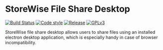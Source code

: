 # StoreWise File Share Desktop
[![Build Status](https://travis-ci.org/storewise/file-share-desktop.svg?branch=master)](https://travis-ci.org/storewise/file-share-desktop)
[![Code style](https://img.shields.io/badge/code%20style-airbnb-brightgreen.svg)](https://github.com/airbnb/javascript)
[![Release](https://img.shields.io/badge/release-0.4.1-brightgreen.svg)](https://github.com/storewise/file-share-desktop/releases/tag/v0.4.1)
[![GPLv3](https://img.shields.io/badge/license-GPLv3-blue.svg)](https://www.gnu.org/copyleft/gpl.html)

StoreWise file share desktop allows users to share files using an installed electron desktop application, which is especially handy in case of browser incompatibility.
